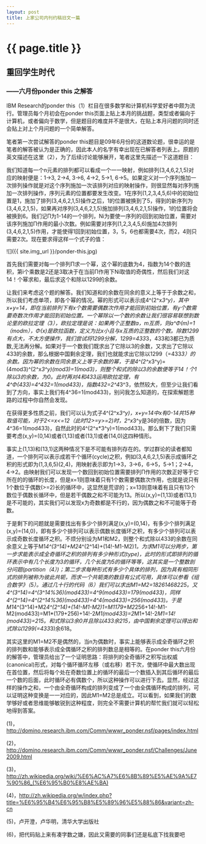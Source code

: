 ```yaml
---
layout: post
title: 上家公司内刊约稿旧文一篇 
---
```


{{ page.title }}
===============

## 重回学生时代

### ——六月份ponder this 之解答

IBM Research的ponder this（1）栏目在很多数学和计算机科学爱好者中颇为流行。管理员每个月初会在ponder this页面上贴上本月的挑战题，类型或者偏向于计算机，或者偏向于数学，但是题目的难度并不是很大，在贴上本月问题的同时还会贴上对上个月问题的一个简单解答。

笔者第一次尝试解答的ponder this题目是09年6月份的这道数论题，很幸运的是笔者的解答被认为是正确的，因此本人的名字有幸出现在已解答者列表上。原题的英文描述在这里（2），为了后续讨论能够展开，笔者这里先描述一下这道题目：

我们知道每一个n元素的排列都可以看成一个一一映射，例如排列(3,4,6,2,1,5)对应的映射便是：1->3, 2->4, 3->6, 4->2, 5->1, 6->5。如果定义对一个序列施加一次排列操作就是对这个序列施加一次该排列对应的映射操作，则很显然每对序列施加一次排列操作，序列元素的位置都要发生改变。1在序列(1,2,3,4,5,6)中的初始位置是1，施加了排列(3,4,6,2,1,5)操作之后，1的位置被换到了5，得到的新序列为(3,4,6,2,1,5)，如果再对序列(3,4,6,2,1,5)施加排列(3,4,6,2,1,5)操作，1的位置将会被换到6。我们记Π为1-14的一个排列，Ni为要使一序列的i回到初始位置，需要对该序列施加Π作用的最小次数。例如需要对序列(1,2,3,4,5,6)施加4次排列(3,4,6,2,1,5)作用，才能使得1回到初始位置，3，5，6也都需要4次，而2，4则只需要2次。现在要求得这样一个式子的值：

![]({{ site.img_url }}/ponder-this.jpg)

首先我们需要对每一个排列Π求一个幂，这个幂的底数为4，指数为14个数的连积，第i个乘数是2还是3取决于在当前Π作用下Ni取值的奇偶性，然后我们对这14！个幂求和，最后求这个和除以1299的余数。

让我们来考虑这个题的解答。我们知道和的余数在同余的意义上等于于余数之和，所以我们考虑单项，即各个幂的情况。幂的形式可以表示成4^(2^x*3^y)，其中x+y=14，即在当前排列下有x个数需要偶数次作用才能回到初始位置，有y个数需要奇数次作用才能回到初始位置。一个幂除以一个数的余数让我们很容易联想到数论里的欧拉定理（3），欧拉定理是说：如果两个正整数a，m互质，则a^Φ(m)=1（modm），Φ(x)是欧拉函数，定义为比x小且与x互质的正整数的个数。除数1299有点大，不太方便操作，我们尝试将1299分解，1299=433*3，433和3都已为质数,无法再分解。如果对于一个数我们既求出了它除以3的余数，又求出了它除以433的余数，那么根据中国剩余定理，我们也就能求出它除以1299（=433*3）的余数。因为幂的余数在同余意义上等于余数的幂，于是4^(2^x*3^y)=(4mod3)^(2^x*3^y)(mod3)=1(mod3)，则整个和式的除以3的余数便等于14！个1除以3的余数，为0。此时再对4和433运用欧拉定理，有4^Φ(433)=4^432=1(mod433)，指数432=2^4*3^3，依然较大，但至少让我们看到了方向，事实上我们有4^36=1(mod433)，别问我怎么知道的，在探索解题思路的过程中你自然会发现。

在获得更多性质之前，我们可以认为式子4^(2^x*3^y)，x+y=14中x有0-14共15种取值可能，对于2<=x<=12（此时12>=y>=2)时，2^x*3^y是36的倍数，因为4^36=1(mod433)，自然此时的4^(2^x*3^y)=1(mod433)。那么剩下了我们只需要考虑(x,y)=(0,14)或者(1,13)或者(13,1)或者(14,0)这四种情形。

事实上(1,13)和(13,1)这两种情况下是不可能有排列存在的。学过群论的读者都知道，一个排列可以表示成若干个循环(cycle)之积，例如(3,4,6,2,1,5)表示成循环之积的形式即为(1,3,6,5)(2,4)，用映射表示即为1->3，3->6，6->5，5->1；2->4，4->2。由映射我们可以发现一个数回到初始位置需要排列Π作用的次数正好等于它所在的的循环的长度，但是x=1则意味着只有1个数需要偶数次作用，也就是说只有1个数位于偶数(>=2)长的循环中，这显然是荒谬的；x=13则意味着有且只有13个数位于偶数长循环中，但是若干偶数之和不可能为13。所以(x,y)=(1,13)或者(13,1）是不可能的，其实我们可以发现x为奇数都是不行的，因为偶数之和不可能等于奇数。

于是剩下的问题就是需要找出有多少个排列满足(x,y)=(0,14)，有多少个排列满足(x,y)=(14,0)，即有多少个排列可以表示偶数长度循环之积，有多少个排列可以表示成奇数长度循环之积。不烦分别设为M1和M2，则整个和式除以433的余数在同余意义上等于M1*4^(3^14)+M2*4^(2^14)+(14!-M1-M2)*1。为求M1可以分两步，第一步求能表示成全奇循环之积的排列有多少种形式(type)，此时的形式即排列的循环表示中有几个长度为3的循环，几个长度为5的循环等等，这其实是一个整数剖分问题(partition（4）)；第二步求每种形式有多少个具体的排列，因为具有相同形式的排列被称为彼此共轭，而求一个共轭类的数目有公式可用，具体可以参看《组合数学》（5）。通过几十行的代码（6）我们可以求出M1=M2=18261468225。又4^(3^14)=4^(3^14%36)(mod433)=4^9(mod433)=179(mod433)，同样4^(2^14)=4^(2^14%36)(mod433)=4^4(mod433)=256(mod433)。于是M1*4^(3^14)+M2*4^(2^14)+(14!-M1-M2)*1=M1*179+M2*256+14!-M1-M2(mod433)=M1*(179+256)+14!-2*M1(mod433)=2*M1+14!-2*M1=14!(mod433)=215。和式除以3余0并且除以433余215，由中国剩余定理可以得出和式除以1299(=433*3)余618。

其实这里的M1=M2不是偶然的，当n为偶数时，事实上能够表示成全奇循环之积的排列数和能够表示成全偶循环之积的排列数总是相等的。在ponder this六月份的解答中，管理员给出了一个证明思路：将排列的全奇循环之积写出权威(canonical)形式，对每个循环循环左移（或右移）若干次，使循环中最大数出现在首位置，然后将每个处在奇数位置上的循环的最后一个数插入到其后循环的最后一个数的后面，此时循环必有偶数个，所以这种操作可以进行下去。显然，经过这样的操作之和，一个由全奇循环构成的排列变成了一个由全偶循环构成的排列，可以证明这种变换是一一对应的，因此M1=M2总是成立。可以看到，如果我们的数学够好或者思维能够敏锐到这种程度，则完全不需要计算机的帮忙我们就可以轻松地得到答案。
                                                                            
(1)，http://domino.research.ibm.com/Comm/wwwr_ponder.nsf/pages/index.html

(2)，http://domino.research.ibm.com/Comm/wwwr_ponder.nsf/Challenges/June2009.html

(3)，http://zh.wikipedia.org/wiki/%E6%AC%A7%E6%8B%89%E5%AE%9A%E7%90%86_(%E6%95%B0%E8%AE%BA)

(4)，http://zh.wikipedia.org/w/index.php?title=%E6%95%B4%E6%95%B8%E5%89%96%E5%88%86&variant=zh-cn

(5)，卢开澄，卢华明，清华大学出版社

(6)，把代码贴上来有凑字数之嫌，因此又需要的同事们还是私底下找我要吧

